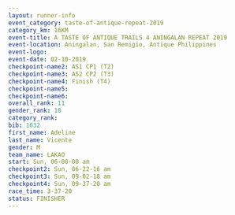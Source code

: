 ```yaml
---
layout: runner-info 
event_category: taste-of-antique-repeat-2019 
category_km: 16KM 
event-title: A TASTE OF ANTIQUE TRAILS 4 ANINGALAN REPEAT 2019 
event-location: Aningalan, San Remigio, Antique Philippines 
event-logo: 
event-date: 02-10-2019 
checkpoint-name2: AS1 CP1 (T2) 
checkpoint-name3: AS2 CP2 (T3) 
checkpoint-name4: Finish (T4) 
checkpoint-name5: 
checkpoint-name6: 
overall_rank: 11
gender_rank: 10
category_rank: 
bib: 1632
first_name: Adeline
last_name: Vicente
gender: M
team_name: LAKAO
start: Sun, 06-00-00 am
checkpoint2: Sun, 06-22-16 am
checkpoint3: Sun, 09-02-18 am
checkpoint4: Sun, 09-37-20 am
race_time: 3-37-20
status: FINISHER
---
```

